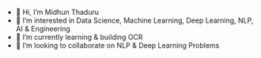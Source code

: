 - 👋 Hi, I’m Midhun Thaduru
- 👀 I’m interested in Data Science, Machine Learning, Deep Learning, NLP, AI & Engineering
- 🌱 I’m currently learning & building OCR
- 💞️ I’m looking to collaborate on NLP & Deep Learning Problems


<!---
midhun-buku/midhun-buku is a ✨ special ✨ repository because its `README.md` (this file) appears on your GitHub profile.
You can click the Preview link to take a look at your changes.
--->

